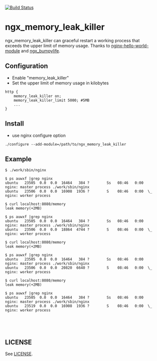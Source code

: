 [![Build Status](https://travis-ci.org/chikuwait/ngx_memory_leak_killer.svg?branch=master)](https://travis-ci.org/chikuwait/ngx_memory_leak_killer)
# ngx_memory_leak_killer
ngx_memory_leak_killer can graceful restart a working process that exceeds the upper limit of memory usage. Thanks to [nginx-hello-world-module](https://github.com/perusio/nginx-hello-world-module) and [ngx_bumpylife](https://github.com/cubicdaiya/ngx_bumpylife).

## Configuration

- Enable "memory_leak_killer"
- Set the upper limit of memory usage in kilobytes

```nginx
http {
    memory_leak_killer on;
    memory_leak_killer_limit 5000; #5MB
    ...
}
```

## Install

- use nginx configure option

```
./configure --add-module=/path/to/ngx_memory_leak_killer

```
## Example
```
$ ./work/sbin/nginx

$ ps auwxf |grep nginx
ubuntu   23505  0.0  0.0  16464   384 ?        Ss   08:46   0:00 nginx: master process ./work/sbin/nginx
ubuntu   23506  0.0  0.0  16908  1936 ?        S    08:46   0:00  \_ nginx: worker process

$ curl localhost:8080/memory
leak memory(+2MB)

$ ps auwxf |grep nginx
ubuntu   23505  0.0  0.0  16464   384 ?        Ss   08:46   0:00 nginx: master process ./work/sbin/nginx
ubuntu   23506  0.0  0.0  18864  4744 ?        S    08:46   0:00  \_ nginx: worker process

$ curl localhost:8080/memory
leak memory(+2MB)

$ ps auwxf |grep nginx
ubuntu   23505  0.0  0.0  16464   384 ?        Ss   08:46   0:00 nginx: master process ./work/sbin/nginx
ubuntu   23506  0.0  0.0  20820  6640 ?        S    08:46   0:00  \_ nginx: worker process

$ curl localhost:8080/memory
leak memory(+2MB)

$ ps auwxf |grep nginx
ubuntu   23505  0.0  0.0  16464   384 ?        Ss   08:46   0:00 nginx: master process ./work/sbin/nginx
ubuntu   23519  0.0  0.0  16908  1936 ?        S    08:46   0:00  \_ nginx: worker process





```

## LICENSE

See [LICENSE](ngx_memory_leak_killer/LICENSE).
